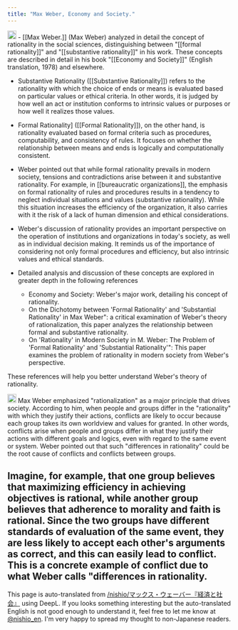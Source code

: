 ```yaml
---
title: "Max Weber, Economy and Society."
---
```


<img src='https://scrapbox.io/api/pages/nishio-en/gpt/icon' alt='gpt.icon' height="19.5"/>
- [[Max Weber.]] (Max Weber) analyzed in detail the concept of rationality in the social sciences, distinguishing between "[[formal rationality]]" and "[[substantive rationality]]" in his work. These concepts are described in detail in his book "[[Economy and Society]]" (English translation, 1978) and elsewhere.

- Substantive Rationality ([[Substantive Rationality]]) refers to the rationality with which the choice of ends or means is evaluated based on particular values or ethical criteria. In other words, it is judged by how well an act or institution conforms to intrinsic values or purposes or how well it realizes those values.

- Formal Rationality] ([[Formal Rationality]]), on the other hand, is rationality evaluated based on formal criteria such as procedures, computability, and consistency of rules. It focuses on whether the relationship between means and ends is logically and computationally consistent.

- Weber pointed out that while formal rationality prevails in modern society, tensions and contradictions arise between it and substantive rationality. For example, in [[bureaucratic organizations]], the emphasis on formal rationality of rules and procedures results in a tendency to neglect individual situations and values (substantive rationality). While this situation increases the efficiency of the organization, it also carries with it the risk of a lack of human dimension and ethical considerations.

- Weber's discussion of rationality provides an important perspective on the operation of institutions and organizations in today's society, as well as in individual decision making. It reminds us of the importance of considering not only formal procedures and efficiency, but also intrinsic values and ethical standards.

- Detailed analysis and discussion of these concepts are explored in greater depth in the following references
    - Economy and Society: Weber's major work, detailing his concept of rationality.
    - On the Dichotomy between 'Formal Rationality' and 'Substantial Rationality' in Max Weber": a critical examination of Weber's theory of rationalization, this paper analyzes the relationship between formal and substantive rationality.
    - On 'Rationality' in Modern Society in M. Weber: The Problem of 'Formal Rationality' and 'Substantial Rationality'": This paper examines the problem of rationality in modern society from Weber's perspective.

These references will help you better understand Weber's theory of rationality.


<img src='https://scrapbox.io/api/pages/nishio-en/o1 Pro/icon' alt='o1 Pro.icon' height="19.5"/>
Max Weber emphasized "rationalization" as a major principle that drives society. According to him, when people and groups differ in the "rationality" with which they justify their actions, conflicts are likely to occur because each group takes its own worldview and values for granted. In other words, conflicts arise when people and groups differ in what they justify their actions with different goals and logics, even with regard to the same event or system. Weber pointed out that such "differences in rationality" could be the root cause of conflicts and conflicts between groups.

Imagine, for example, that one group believes that maximizing efficiency in achieving objectives is rational, while another group believes that adherence to morality and faith is rational. Since the two groups have different standards of evaluation of the same event, they are less likely to accept each other's arguments as correct, and this can easily lead to conflict. This is a concrete example of conflict due to what Weber calls "differences in rationality.
---
This page is auto-translated from [/nishio/マックス・ウェーバー『経済と社会』](https://scrapbox.io/nishio/マックス・ウェーバー『経済と社会』) using DeepL. If you looks something interesting but the auto-translated English is not good enough to understand it, feel free to let me know at [@nishio_en](https://twitter.com/nishio_en). I'm very happy to spread my thought to non-Japanese readers.